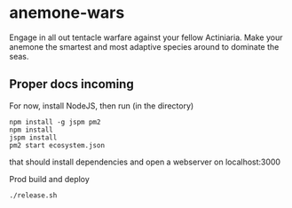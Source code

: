 # anemone-wars
Engage in all out tentacle warfare against your fellow Actiniaria. Make your anemone the smartest and most adaptive species around to dominate the seas.


## Proper docs incoming ##

For now, install NodeJS, then run (in the directory)
```
npm install -g jspm pm2
npm install
jspm install
pm2 start ecosystem.json
```

that should install dependencies and open a webserver on localhost:3000


Prod build and deploy

```
./release.sh
```